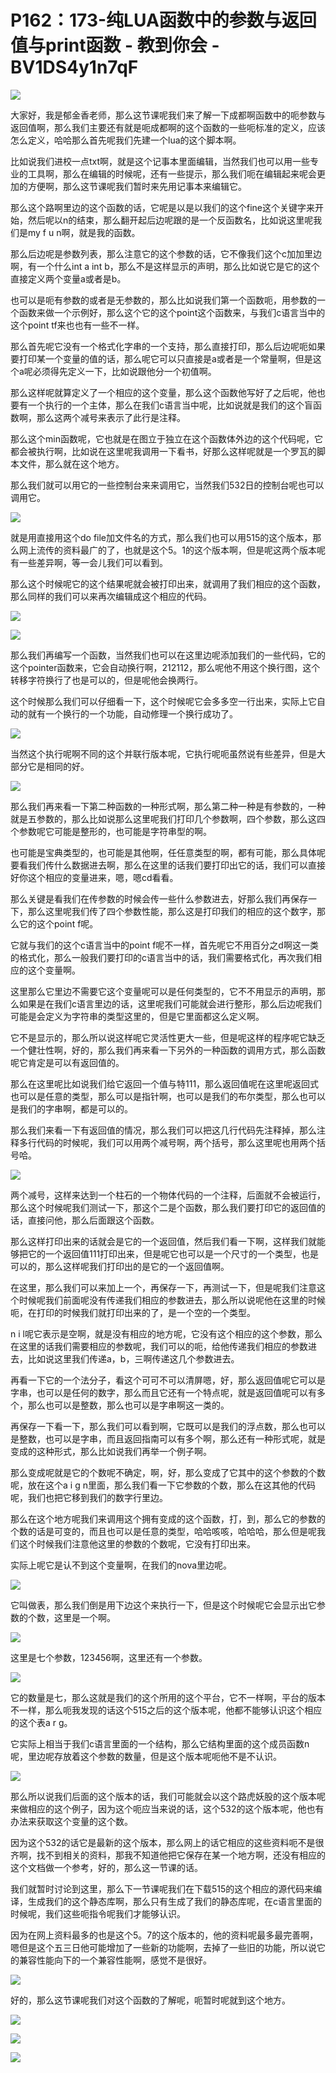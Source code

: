 # P162：173-纯LUA函数中的参数与返回值与print函数 - 教到你会 - BV1DS4y1n7qF

![](img/bcd5c29ebe234562737105b5ab19644e_0.png)

大家好，我是郁金香老师，那么这节课呢我们来了解一下成都啊函数中的呃参数与返回值啊，那么我们主要还有就是呃成都啊的这个函数的一些呃标准的定义，应该怎么定义，哈哈那么首先呢我们先建一个lua的这个脚本啊。

比如说我们进校一点txt啊，就是这个记事本里面编辑，当然我们也可以用一些专业的工具啊，那么在编辑的时候呢，还有一些提示，那么我们呃在编辑起来呢会更加的方便啊，那么这节课呢我们暂时来先用记事本来编辑它。

那么这个路啊里边的这个函数的话，它呢是以是以我们的这个fine这个关键字来开始，然后呢以n的结束，那么翻开起后边呢跟的是一个反函数名，比如说这里呢我们是my f u n啊，就是我的函数。

那么后边呢是参数列表，那么注意它的这个参数的话，它不像我们这个c加加里边啊，有一个什么int a int b，那么不是这样显示的声明，那么比如说它是它的这个直接定义两个变量a或者是b。

也可以是呃有参数的或者是无参数的，那么比如说我们第一个函数呃，用参数的一个函数来做一个示例好，那么这个它的这个point这个函数来，与我们c语言当中的这个point tf来也也有一些不一样。

那么首先呢它没有一个格式化字串的一个支持，那么直接打印，那么后边呢呃如果要打印某一个变量的值的话，那么呢它可以只直接是a或者是一个常量啊，但是这个a呢必须得先定义一下，比如说跟他分一个初值啊。

那么这样呢就算定义了一个相应的这个变量，那么这个函数他写好了之后呢，他也要有一个执行的一个主体，那么在我们c语言当中呢，比如说就是我们的这个盲函数啊，那么这两个减号来表示了此行是注释。

那么这个min函数呢，它也就是在图立于独立在这个函数体外边的这个代码呢，它都会被执行啊，比如说在这里呢我调用一下看书，好那么这样呢就是一个罗瓦的脚本文件，那么就在这个地方。

那么我们就可以用它的一些控制台来来调用它，当然我们532日的控制台呢也可以调用它。

![](img/bcd5c29ebe234562737105b5ab19644e_2.png)

就是用直接用这个do file加文件名的方式，那么我们也可以用515的这个版本，那么网上流传的资料最广的了，也就是这个5。1的这个版本啊，但是呢这两个版本呢有一些差异啊，等一会儿我们可以看到。

那么这个时候呢它的这个结果呢就会被打印出来，就调用了我们相应的这个函数，那么同样的我们可以来再次编辑成这个相应的代码。



![](img/bcd5c29ebe234562737105b5ab19644e_4.png)

![](img/bcd5c29ebe234562737105b5ab19644e_5.png)

那么我们再编写一个函数，当然我们也可以在这里边呢添加我们的一些代码，它的这个pointer函数来，它会自动换行啊，212112，那么呢他不用这个换行图，这个转移字符换行了也是可以的，但是呢他会换两行。

这个时候那么我们可以仔细看一下，这个时候呢它会多多空一行出来，实际上它自动的就有一个换行的一个功能，自动修理一个换行成功了。



![](img/bcd5c29ebe234562737105b5ab19644e_7.png)

当然这个执行呢啊不同的这个并联行版本呢，它执行呢呃虽然说有些差异，但是大部分它是相同的好。

![](img/bcd5c29ebe234562737105b5ab19644e_9.png)

那么我们再来看一下第二种函数的一种形式啊，那么第二种一种是有参数的，一种就是五参数的，那么比如说那么这里呢我们打印几个参数啊，四个参数，那么这四个参数呢它可能是整形的，也可能是字符串型的啊。

也可能是宝典类型的，也可能是其他啊，任任意类型的啊，都有可能，那么具体呢要看我们传什么数据进去啊，那么在这里的话我们要打印出它的话，我们可以直接好你这个相应的变量进来，嗯，嗯cd看看。

那么关键是看我们在传参数的时候会传一些什么参数进去，好那么我们再保存一下，那么这里呢我们传了四个参数性能，那么这是打印我们的相应的这个数字，那么它的这个point f呢。

它就与我们的这个c语言当中的point f呢不一样，首先呢它不用百分之d啊这一类的格式化，那么一般我们要打印的c语言当中的话，我们需要格式化，再次我们相应的这个变量啊。

这里那么它里边不需要它这个变量呢可以是任何类型的，它不不用显示的声明，那么如果是在我们c语言里边的话，这里呢我们可能就会进行整形，那么后边呢我们可能是会定义为字符串的类型这里的，但是它里面都这么定义啊。

它不是显示的，那么所以说这样呢它灵活性更大一些，但是呢这样的程序呢它缺乏一个健壮性啊，好的，那么我们再来看一下另外的一种函数的调用方式，那么函数呢它肯定是可以有返回值的。

那么在这里呢比如说我们给它返回一个值与特111，那么返回值呢在这里呢返回式也可以是任意的类型，那么可以是指针啊，也可以是我们的布尔类型，那么也可以是我们的字串啊，都是可以的。

那么我们来看一下有返回值的情况，那么我们可以把这几行代码先注释掉，那么注释多行代码的时候呢，我们可以用两个减号啊，两个括号，那么这里呢也用两个括号哈。



![](img/bcd5c29ebe234562737105b5ab19644e_11.png)

两个减号，这样来达到一个柱石的一个物体代码的一个注释，后面就不会被运行，那么这个时候呢我们测试一下，那这个二是个函数，那么我们要打印它的返回值的话，直接问他，那么后面跟这个函数。

那么这样打印出来的话就会是它的一个返回值，然后我们看一下啊，这样我们就能够把它的一个返回值111打印出来，但是呢它也可以是一个尺寸的一个类型，也是可以的，那么这样呢我们打印出的是它的一个返回值啊。

在这里，那么我们可以来加上一个，再保存一下，再测试一下，但是呢我们注意这个时候呢我们前面呢没有传递我们相应的参数进去，那么所以说呢他在这里的时候呃，在打印的时候我们就打印出来的了，是一个空的一个类型。

n i l呢它表示是空啊，就是没有相应的地方呢，它没有这个相应的这个参数，那么在这里的话我们需要相应的参数呢，我们可以的呃，给他传递我们相应的参数进去，比如说这里我们传递a，b，三啊传递这几个参数进去。

再看一下它的一个法分子，看这个可可不可以清屏嗯，好，那么返回值呢它可以是字串，也可以是任何的数字，那么而且它还有一个特点呢，就是返回值呢可以有多个，那么也可以是整数，那么也可以是字串啊这一类的。

再保存一下看一下，那么我们可以看到啊，它既可以是我们的浮点数，那么也可以是整数，也可以是字串，而且返回指南可以有多个啊，那么还有一种形式呢，就是变成的这种形式，那么比如说我们再举一个例子啊。

那么变成呢就是它的个数呢不确定，啊，好，那么变成了它其中的这个参数的个数呢，放在这个a i g n里面，那么我们看一下它参数的个数，那么在这其他的代码呢，我们也把它移到我们的数字行里边。

那么在这个地方呢我们来调用这个拥有变成的这个函数，打，到，那么它的参数的个数的话是可变的，而且也可以是任意的类型，哈哈咳咳，哈哈哈，那么但是呢我们这个时候我们注意他这里的参数的个数呢，它没有打印出来。

实际上呢它是认不到这个变量啊，在我们的nova里边呢。

![](img/bcd5c29ebe234562737105b5ab19644e_13.png)

它叫做表，那么我们倒是用下边这个来执行一下，但是这个时候呢它会显示出它参数的个数，这里是一个啊。

![](img/bcd5c29ebe234562737105b5ab19644e_15.png)

这里是七个参数，123456啊，这里还有一个参数。

![](img/bcd5c29ebe234562737105b5ab19644e_17.png)

它的数量是七，那么这就是我们的这个所用的这个平台，它不一样啊，平台的版本不一样，那么呃我发现的话这个515之后的这个版本呢，他都不能够认识这个相应的这个表a r g。

它实际上相当于我们c语言里面的一个结构，那么它结构里面的这个成员函数n呢，里边呢存放着这个参数的数量，但是这个版本呢呃他不是不认识。



![](img/bcd5c29ebe234562737105b5ab19644e_19.png)

那么所以说我们后面的这个版本的话，我们可能就会以这个路虎妖股的这个版本呢来做相应的这个例子，因为这个呃应当来说的话，这个532的这个版本呢，他也有办法来获取这个变量的这个数。

因为这个532的话它是最新的这个版本，那么网上的话它相应的这些资料呃不是很齐啊，找不到相关的资料，那我不知道他把它保存在某一个地方啊，还没有相应的这个文档做一个参考，好的，那么这一节课的话。

我们就暂时讨论到这里，那么下一节课呢我们在下载515的这个相应的源代码来编译，生成我们的这个静态库啊，那么只有生成了我们的静态库呢，在c语言里面的时候呢，我们这些呃指令呢我们才能够认识。

因为在网上资料最多的也是这个5。7的这个版本的，他的资料呢最多最完善啊，嗯但是这个五三日他可能增加了一些新的功能啊，去掉了一些旧的功能，所以说它的兼容性能向下的一个兼容性能啊，感觉不是很好。



![](img/bcd5c29ebe234562737105b5ab19644e_21.png)

好的，那么这节课呢我们对这个函数的了解呢，呃暂时呢就到这个地方。

![](img/bcd5c29ebe234562737105b5ab19644e_23.png)

![](img/bcd5c29ebe234562737105b5ab19644e_24.png)

![](img/bcd5c29ebe234562737105b5ab19644e_25.png)